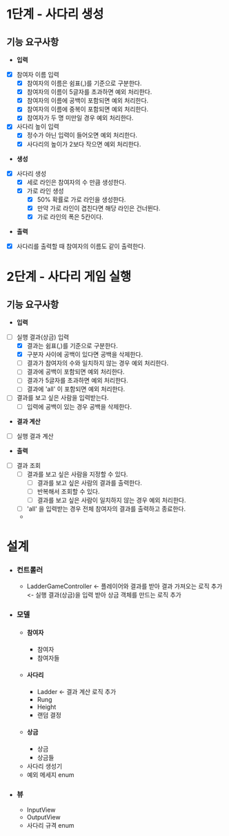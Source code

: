 # 1단계 - 사다리 생성
## 기능 요구사항
- **입력**
- [x] 참여자 이름 입력
  - [x] 참여자의 이름은 쉼표(,)를 기준으로 구분한다.
  - [x] 참여자의 이름이 5글자를 초과하면 예외 처리한다.
  - [x] 참여자의 이름에 공백이 포함되면 예외 처리한다.
  - [x] 참여자의 이름에 중복이 포함되면 예외 처리한다.
  - [x] 참여자가 두 명 미만일 경우 예외 처리한다.
- [x] 사다리 높이 입력
  - [x] 정수가 아닌 입력이 들어오면 예외 처리한다.
  - [x] 사다리의 높이가 2보다 작으면 예외 처리한다.

- **생성**
- [x] 사다리 생성
  - [x] 세로 라인은 참여자의 수 만큼 생성한다.
  - [x] 가로 라인 생성
    - [x] 50% 확률로 가로 라인을 생성한다.
    - [x] 만약 가로 라인이 겹친다면 해당 라인은 건너뛴다.
    - [x] 가로 라인의 폭은 5칸이다.

- **출력**
- [x] 사다리를 출력할 때 참여자의 이름도 같이 출력한다.

# 2단계 - 사다리 게임 실행
## 기능 요구사항
- **입력**
- [ ] 실행 결과(상금) 입력
  - [x] 결과는 쉼표(,)를 기준으로 구분한다.
  - [x] 구분자 사이에 공백이 있다면 공백을 삭제한다.
  - [ ] 결과가 참여자의 수와 일치하지 않는 경우 예외 처리한다.
  - [ ] 결과에 공백이 포함되면 예외 처리한다.
  - [ ] 결과가 5글자를 초과하면 예외 처리한다.
  - [ ] 결과에 'all' 이 포함되면 예외 처리한다.
- [ ] 결과를 보고 싶은 사람을 입력받는다.
  - [ ] 입력에 공백이 있는 경우 공백을 삭제한다.

- **결과 계산**
- [ ] 실행 결과 계산

- **출력**
- [ ] 결과 조회
  - [ ] 결과를 보고 싶은 사람을 지정할 수 있다.
    - [ ] 결과를 보고 싶은 사람의 결과를 출력한다.
    - [ ] 반복해서 조회할 수 있다.
    - [ ] 결과를 보고 싶은 사람이 일치하지 않는 경우 예외 처리한다.
  - [ ] 'all' 을 입력받는 경우 전체 참여자의 결과를 출력하고 종료한다.
  - 
# 설계
- ### 컨트롤러
    - LadderGameController <- 플레이어와 결과를 받아 결과 가져오는 로직 추가
                           <- 실행 결과(상금)을 입력 받아 상금 객체를 만드는 로직 추가
- ### 모델
    - #### 참여자
        - 참여자
        - 참여자들
    - #### 사다리
        - Ladder <- 결과 계산 로직 추가
        - Rung
        - Height
        - 랜덤 결정
    - #### 상금
        - 상금
        - 상금들
    - 사다리 생성기
    - 예외 메세지 enum
- ### 뷰
    - InputView
    - OutputView
    - 사다리 규격 enum
